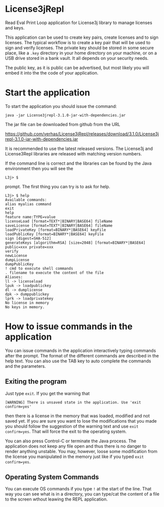 # License3jRepl

Read Eval Print Loop application for License3j library to manage
licenses and keys.

This application can be used to create key pairs, create licenses and to
sign licenses. The typical workflow is to create a key pair that will be
used to sign and verify licenses. The private key should be stored in
some secure place, like a `.key` directory in your home directory on
your machine, or on a USB drive stored in a bank vault. It all depends
on your security needs.

The public key, as it is public can be advertised, but most likely you
will embed it into the the code of your application.

# Start the application

To start the application you should issue the command:

```
java -jar License3jrepl-3.1.0-jar-with-dependencies.jar
```

The jar file can be downloaded from github from the URL

https://github.com/verhas/License3jRepl/releases/download/3.1.0/License3jrepl-3.1.0-jar-with-dependencies.jar


It is recommended to use the latest released versions. The License3j and
License3Repl libraries are released with matching version numbers.

If the command line is correct and the libraries can be found by the
Java environment then you will see the

```
L3j> $
```

prompt. The first thing you can try is to ask for help.

```
L3j> $ help
Available commands:
alias myalias command
exit
help
feature name:TYPE=value
licenseLoad [format=TEXT*|BINARY|BASE64] fileName
saveLicense [format=TEXT*|BINARY|BASE64] fileName
loadPrivateKey [format=BINARY*|BASE64] keyFile
loadPublicKey [format=BINARY*|BASE64] keyFile
sign [digest=SHA-512]
generateKeys [algorithm=RSA] [size=2048] [format=BINARY*|BASE64] public=xxx private=xxx
verify
newLicense
dumpLicense
dumpPublicKey
! cmd to execute shell commands
. filename to execute the content of the file
Aliases:
ll -> licenseload
lpuk -> loadpublickey
dl -> dumplicense
dpk -> dumppublickey
lprk -> loadprivatekey
No license in memory
No keys in memory.
```

# How to issue commands in the application

You can issue commands in the application interactively typing commands
after the prompt. The format of the different commands are described in
the help text. You can also use the TAB key to auto complete the
commands and the parameters.

## Exiting the program

Just type `exit`. If you get the warning that

```
[WARNING] There is unsaved state in the application. Use 'exit confirm=yes'
```

then there is a license in the memory that was loaded, modified and not
saved yet. If you are sure you want to lose the modifications that you
made you should follow the suggestion of the warning text and use `exit
confirm=yes`. That will force the exit to the operating system.

You can also press Control-C or terminate the Java process. The
application does not keep any file open and thus there is no danger to
render anything unstable. You may, however, loose some modification from
the license you manipulated in the memory just like if you typed `exit
confirm=yes`.

## Operating System Commands

You can execute OS commands if you type `!` at the start of the line.
That way you can see what is in a directory, you can type/cat the
content of a file to the screen wthout leawing the REPL application.
